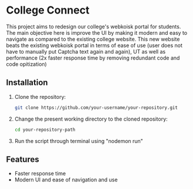 # College Connect

This project aims to redesign our college's webkoisk portal for students. The main objective here is improve the UI by making it modern and easy to navigate as compared to the existing college website. This new website beats the existing webkoisk portal in terms of ease of use (user does not have to manually put Captcha text again and again), UT as well as performance (2x faster response time by removing redundant code and code opitization)

## Installation

1. Clone the repository:
   ```bash
   git clone https://github.com/your-username/your-repository.git
   ```
2. Change the present working directory to the cloned repository:
   ```bash
   cd your-repository-path
   ```
3. Run the script through terminal using "nodemon run"
   
## Features

- Faster response time
- Modern UI and ease of navigation and use 

